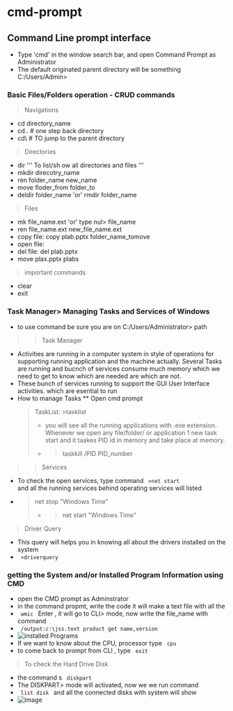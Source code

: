 # cmd-prompt
## Command Line prompt interface
- Type 'cmd' in the window search bar, and open Command Prompt as Administrator
- The default originated parent directory will be something C:/Users/Admin>
  
### Basic Files/Folders operation - CRUD commands
> Navigations
- cd directory_name
- cd..    # one step back directory
- cd\    # TO jump to the parent directory

> Directories
- dir   ''' To list/sh ow all directories and files '''
- mkdir direcotry_name
- ren folder_name new_name
- move floder_from folder_to
- deldir folder_name   'or'  rmdir folder_name

> Files
- mk file_name.ext 'or' type nul> file_name
- ren file_name.ext new_file_name.ext
- copy file: copy plab.pptx folder_name_tomove
- open file: 
- del file: del plab.pptx
- move plax.pptx plabs

> important commands
- clear
- exit


### Task Manager> Managing Tasks and Services of Windows
- to use command be sure you are on C:/Users/Administrator> path
>> Task Manager
- Activities are running in a computer system in style of operations for supporting running application and the machine actually. Several Tasks are running and bucnch of services consume much memory which we need to get to know which are needed are which are not.
- These bunch of services running to support the GUI User Interface activities.  which are esential to run
- How to manage Tasks
  ** Open cmd prompt
  > TaskList: >tasklist
  > - you will see all the running applications with .exe extension. Whenever we open any file/folder/ or application 1 new task start and it taakes PID id in memory and take place at memory.
  > - >taskkill /PID PID_number
>> Services 
- To check the open services, type command <code> >net start </code> and all the running services behind operating services will listed
-  > net stop "Windows Time"
   > -  > net start "Windows Time"

> Driver Query
- This query will helps you in knowing all about the drivers installed on the system
- <code> >driverquery </code>


### getting the System and/or Installed Program Information using CMD

- open the CMD prompt as Adminstrator
- in the command propmt, write the code it will make a text file with all the
- <code> wmic </code> Enter , it will go to CLI> mode, now write the file_name with command
- <code> /output:c:\jss.text product get name,version </code>
- ![installed Programs](https://github.com/prolinkz/cmd-prompt/assets/45316278/7fee0e44-6b34-414d-b177-eccbb9c0a9c0)
- If we want to know about the CPU, processor type <code> cpu </code>
- to come back to prompt from CLI , type <code> exit </code>

> To check the Hard Drive Disk
- the command s <code> diskpart </code>
- The DISKPART> mode will activated, now we we run command
- <code> list disk </code> and all the connected disks with system will show
- ![image](https://github.com/prolinkz/cmd-prompt/assets/45316278/dcbcfa23-23ee-43ac-98c1-442f2736b4cf)















